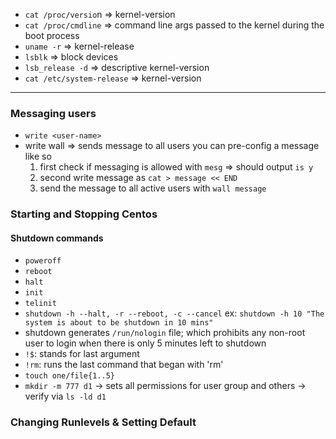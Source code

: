 - `cat /proc/versio`n => kernel-version
- `cat /proc/cmdline` => command line args passed to the kernel during the boot process
- `uname -r` => kernel-release
- `lsblk` => block devices
- `lsb_release -d` => descriptive kernel-version
- `cat /etc/system-release` => kernel-version

---

### Messaging users
- `write <user-name>`
- write wall => sends message to all users you can pre-config a message like so 
  1. first check if messaging is allowed with `mesg` => should output `is y`
  2. second write message as `cat > message << END`
  3. send the message to all active users with `wall message`

### Starting and Stopping Centos
#### Shutdown commands
- `poweroff`
- `reboot`
- `halt`
- `init`
- `telinit`
- `shutdown -h --halt, -r --reboot, -c --cancel` ex: `shutdown -h 10 "The system is about to be shutdown in 10 mins"`
- shutdown generates `/run/nologin` file; which prohibits any non-root user to login when there is only 5 minutes left to shutdown
- `!$`: stands for last argument
- `!rm`: runs the last command that began with 'rm'
- `touch one/file{1..5}`
- `mkdir -m 777 d1` -> sets all permissions for user group and others -> verify via `ls -ld d1`

### Changing Runlevels & Setting Default
